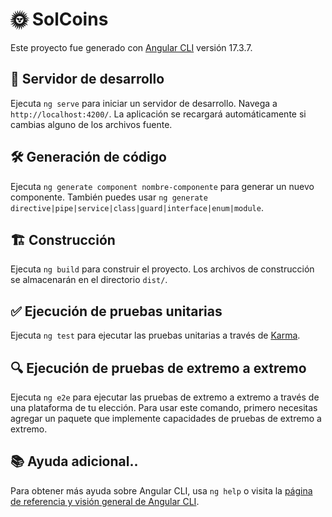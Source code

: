 # 🌞 SolCoins

Este proyecto fue generado con [Angular CLI](https://github.com/angular/angular-cli) versión 17.3.7.

## 🚀 Servidor de desarrollo

Ejecuta `ng serve` para iniciar un servidor de desarrollo. Navega a `http://localhost:4200/`. La aplicación se recargará automáticamente si cambias alguno de los archivos fuente.

## 🛠️ Generación de código

Ejecuta `ng generate component nombre-componente` para generar un nuevo componente. También puedes usar `ng generate directive|pipe|service|class|guard|interface|enum|module`.

## 🏗️ Construcción

Ejecuta `ng build` para construir el proyecto. Los archivos de construcción se almacenarán en el directorio `dist/`.

## ✅ Ejecución de pruebas unitarias

Ejecuta `ng test` para ejecutar las pruebas unitarias a través de [Karma](https://karma-runner.github.io).

## 🔍 Ejecución de pruebas de extremo a extremo

Ejecuta `ng e2e` para ejecutar las pruebas de extremo a extremo a través de una plataforma de tu elección. Para usar este comando, primero necesitas agregar un paquete que implemente capacidades de pruebas de extremo a extremo.

## 📚 Ayuda adicional..

Para obtener más ayuda sobre Angular CLI, usa `ng help` o visita la [página de referencia y visión general de Angular CLI](https://angular.io/cli).
